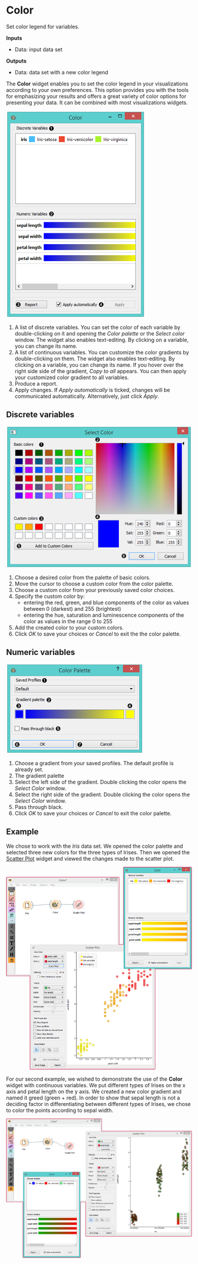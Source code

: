 Color
=====

Set color legend for variables.

**Inputs**

- Data: input data set

**Outputs**

- Data: data set with a new color legend

The **Color** widget enables you to set the color legend in your visualizations according to your own preferences. This option provides you with the tools for emphasizing your results and offers a great variety of color options for presenting your data. It can be combined with most visualizations widgets.

![](images/Color-stamped.png)

1. A list of discrete variables. You can set the color of each variable by double-clicking on it and opening the *Color palette* or the *Select color* window. The widget also enables text-editing. By clicking on a variable, you can change its name.
2. A list of continuous variables. You can customize the color gradients by double-clicking on them. The widget also enables text-editing. By clicking on a variable, you can change its name. If you hover over the right side side of the gradient, *Copy to all* appears. You can then apply your customized color gradient to all variables.
3. Produce a report.
4. Apply changes. If *Apply automatically* is ticked, changes will be communicated automatically. Alternatively, just click *Apply*.

Discrete variables
------------------

![](images/Color-palette-discrete-stamped.png)

1. Choose a desired color from the palette of basic colors.
2. Move the cursor to choose a custom color from the color palette.
3. Choose a custom color from your previously saved color choices.
4. Specify the custom color by:
    - entering the red, green, and blue components of the color as values between 0 (darkest) and 255 (brightest)
    - entering the hue, saturation and luminescence components of the color as values in the range 0 to 255
5. Add the created color to your custom colors.
6. Click *OK* to save your choices or *Cancel* to exit the the color palette.

Numeric variables
-----------------

![](images/Color-palette-numeric-stamped.png)

1. Choose a gradient from your saved profiles. The default profile is already set.
2. The gradient palette
3. Select the left side of the gradient. Double clicking the color opens the *Select Color* window.
4. Select the right side of the gradient. Double clicking the color opens the *Select Color* window.
5. Pass through black.
6. Click *OK* to save your choices or *Cancel* to exit the color palette.

Example
-------

We chose to work with the *Iris* data set. We opened the color palette and selected three new colors for the three types of Irises. Then we opened the [Scatter Plot](../visualize/scatterplot.md) widget and viewed the changes made to the scatter plot.

![](images/Color-Example-1.png)

For our second example, we wished to demonstrate the use of the **Color** widget with continuous variables. We put different types of Irises on the x axis and petal length on the y axis. We created a new color gradient and named it greed (green + red).
In order to show that sepal length is not a deciding factor in differentiating between different types of Irises, we chose to color the points according to sepal width.

![](images/Color-Example-2.png)
